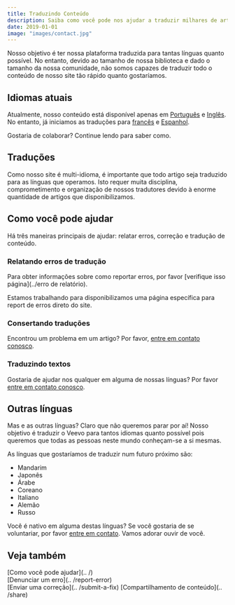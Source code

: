 ```yaml
---
title: Traduzindo Conteúdo
description: Saiba como você pode nos ajudar a traduzir milhares de artigos para outros idiomas.
date: 2019-01-01
image: "images/contact.jpg"
---
```


Nosso objetivo é ter nossa plataforma traduzida para tantas línguas quanto
possível. No entanto, devido ao tamanho de nossa biblioteca e dado o 
tamanho da nossa comunidade, não somos capazes de traduzir todo o conteúdo de
nosso site tão rápido quanto gostaríamos.

## Idiomas atuais
Atualmente, nosso conteúdo está disponível apenas em [Português](//br.veevo.org) e
[Inglês](//en.veevo.org). No entanto, já iniciamos as traduções para 
[francês](//fr.veevo.org) e [Espanhol](//es.veevo.org).

Gostaria de colaborar? Continue lendo para saber como.

## Traduções
Como nosso site é multi-idioma, é importante que todo artigo seja traduzido para
as línguas que operamos. Isto requer muita disciplina, comprometimento e
organização de nossos tradutores devido à enorme quantidade de artigos que
disponibilizamos.

## Como você pode ajudar
Há três maneiras principais de ajudar: relatar erros, correção e tradução de
conteúdo.

### Relatando erros de tradução
Para obter informações sobre como reportar erros, por favor [verifique isso
página](../erro de relatório). 

Estamos trabalhando para disponibilizamos uma página específica para report de
erros direto do site.

### Consertando traduções
Encontrou um problema em um artigo? Por favor, [entre em contato
conosco](/contato).

### Traduzindo textos
Gostaria de ajudar nos qualquer em alguma de nossas línguas? Por favor
[entre em contato conosco](/contato).

## Outras línguas
Mas e as outras línguas? Claro que não queremos parar por aí! Nosso objetivo é
traduzir o Veevo para tantos idiomas quanto possível pois 
queremos que todas as pessoas neste mundo conheçam-se a si mesmas.

As línguas que gostaríamos de traduzir num futuro próximo são:
* Mandarim
* Japonês
* Árabe
* Coreano
* Italiano
* Alemão
* Russo

Você é nativo em alguma destas línguas? Se você gostaria de se voluntariar, por favor
[entre em contato](/contato). Vamos adorar ouvir de você.

## Veja também
[Como você pode ajudar](.. /)  
[Denunciar um erro](.. /report-error)  
[Enviar uma correção](.. /submit-a-fix) 
[Compartilhamento de conteúdo](.. /share)  
